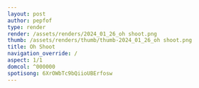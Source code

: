 ```yaml
---
layout: post
author: pepfof
type: render
render: /assets/renders/2024_01_26_oh shoot.png
thumb: /assets/renders/thumb/thumb-2024_01_26_oh shoot.png
title: Oh Shoot
navigation_override: /
aspect: 1/1
domcol: ^000000
spotisong: 6XrOWbTc9bQiioUBErfosw
---
```


<!--USER BEGIN 1-->

<!--USER END 1-->

<!--more-->
<!--USER BEGIN 2-->

<!--USER END 2-->

